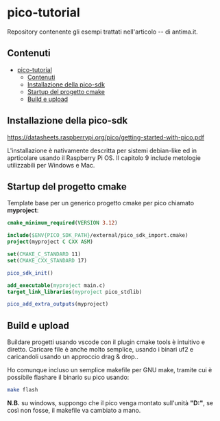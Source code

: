 # pico-tutorial

Repository contenente gli esempi trattati nell'articolo -- di antima.it.

## Contenuti

- [pico-tutorial](#pico-tutorial)
  - [Contenuti](#contenuti)
  - [Installazione della pico-sdk](#installazione-della-pico-sdk)
  - [Startup del progetto cmake](#startup-del-progetto-cmake)
  - [Build e upload](#build-e-upload)

## Installazione della pico-sdk

https://datasheets.raspberrypi.org/pico/getting-started-with-pico.pdf

L'installazione è nativamente descritta per sistemi debian-like ed in aprticolare usando il Raspberry Pi OS. Il capitolo 9 include metologie utilizzabili per Windows e Mac.
## Startup del progetto cmake


Template base per un generico progetto cmake per pico chiamato **myproject**:

```cmake
cmake_minimum_required(VERSION 3.12)

include($ENV{PICO_SDK_PATH}/external/pico_sdk_import.cmake)
project(myproject C CXX ASM)

set(CMAKE_C_STANDARD 11)
set(CMAKE_CXX_STANDARD 17)

pico_sdk_init()

add_executable(myproject main.c)
target_link_libraries(myproject pico_stdlib)

pico_add_extra_outputs(myproject)

```

## Build e upload

Buildare progetti usando vscode con il plugin cmake tools è intuitivo e diretto. Caricare file è anche molto semplice, usando i binari uf2 e caricandoli usando un approccio drag & drop..

Ho comunque incluso un semplice makefile per GNU make, tramite cui è possibile flashare il binario su pico usando:

```bash
make flash
```

**N.B.** su windows, suppongo che il pico venga montato sull'unità **"D:"**, se così non fosse, il makefile va cambiato a mano.